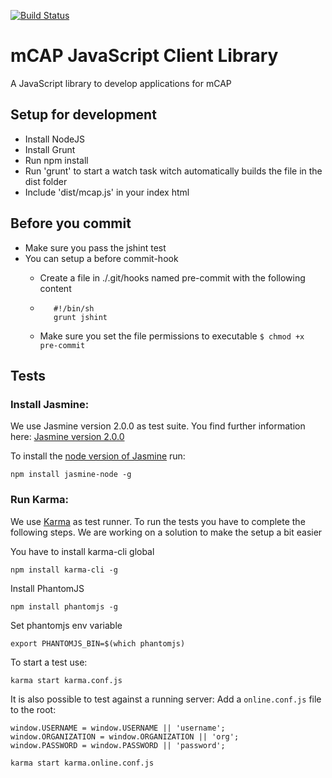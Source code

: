[![Build Status](https://travis-ci.org/mwaylabs/mcapjs-client.svg)](https://travis-ci.org/mwaylabs/mcapjs-client)

# mCAP JavaScript Client Library
A JavaScript library to develop applications for mCAP

## Setup for development
- Install NodeJS
- Install Grunt
- Run npm install
- Run 'grunt' to start a watch task witch automatically builds the file in the dist folder
- Include 'dist/mcap.js' in your index html

## Before you commit
- Make sure you pass the jshint test
- You can setup a before commit-hook
  * Create a file in ./.git/hooks named pre-commit with the following content
  * ```
       #!/bin/sh 
       grunt jshint  
     ```

  * Make sure you set the file permissions to executable `$ chmod +x pre-commit`

## Tests

### Install Jasmine: 
We use Jasmine version 2.0.0 as test suite.
You find further information here:
[Jasmine version 2.0.0](http://jasmine.github.io/2.0/introduction.html)

To install the [node version of Jasmine](https://github.com/mhevery/jasmine-node) run:

```
npm install jasmine-node -g
```

### Run Karma:

We use [Karma](http://karma-runner.github.io/0.12/index.html) as test runner.
To run the tests you have to complete the following steps. We are working on a solution to make the setup a bit easier

You have to install karma-cli global
```
npm install karma-cli -g
```
Install PhantomJS
```
npm install phantomjs -g
```
Set phantomjs env variable
```
export PHANTOMJS_BIN=$(which phantomjs)
```

To start a test use:
```
karma start karma.conf.js
```

It is also possible to test against a running server:
Add a `online.conf.js` file to the root:

```
window.USERNAME = window.USERNAME || 'username';
window.ORGANIZATION = window.ORGANIZATION || 'org';
window.PASSWORD = window.PASSWORD || 'password';
```


```
karma start karma.online.conf.js
```
